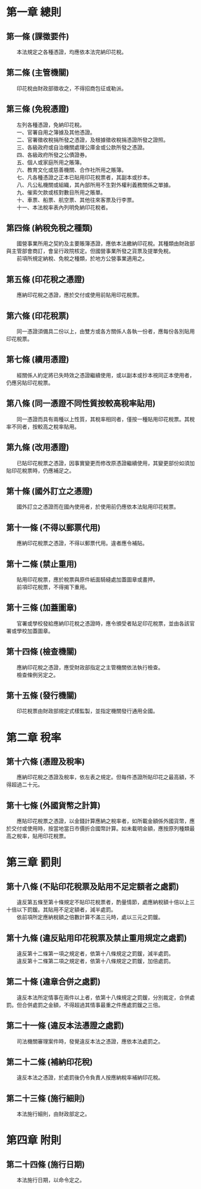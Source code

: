 第一章  總則
============
第一條 (課徵要件)
-----------------
　　本法規定之各種憑證，均應依本法完納印花稅。  


第二條 (主管機關)
-----------------
　　印花稅由財政部徵收之，不得招商包征或勒派。  


第三條 (免稅憑證)
-----------------
　　左列各種憑證，免納印花稅。  
　　一、官署自用之簿據及其他憑證。  
　　二、官署徵收稅捐所發之憑證，及根據徵收稅捐憑證所發之證照。  
　　三、各級政府或自治機關處理公庫金或公款所發之憑證。  
　　四、各級政府所發之公債證券。  
　　五、個人或家庭所用之賬簿。  
　　六、教育文化或慈善機關、合作社所用之賬簿。  
　　七、凡各種憑證之正本已貼用印花稅票者，其副本或抄本。  
　　八、凡公私機關或組織，其內部所用不生對外權利義務關係之單據。  
　　九、催索欠款或核對數目所用之賬單。  
　　十、車票、船票、航空票、其他往來客票及行李票。  
　　十一、本法稅率表內列明免納印花稅者。  


第四條 (納稅免稅之種類)
-----------------------
　　國營事業所用之契約及主要賬簿憑證，應依本法繳納印花稅。其種類由財政部與主管部會商訂，會呈行政院核定。但國營事業所發之貨票及提單免稅。  
　　前項所規定納稅、免稅之種類，於地方公營事業適用之。  


第五條 (印花稅之憑證)
---------------------
　　應納印花稅之憑證，應於交付或使用前貼用印花稅票。  


第六條 (印花稅票)
-----------------
　　同一憑證須備具二份以上，由雙方或各方關係人各執一份者，應每份各別貼用印花稅票。  


第七條 (續用憑證)
-----------------
　　經關係人約定將已失時效之憑證繼續使用，或以副本或抄本視同正本使用者，仍應另貼印花稅票。  


第八條 (同一憑證不同性質按較高稅率貼用)
---------------------------------------
　　同一憑證而具有兩種以上性質，其稅率相同者，僅按一種貼用印花稅票。其稅率不同者，按較高之稅率貼用。  


第九條 (改用憑證)
-----------------
　　已貼印花稅票之憑證，因事實變更而修改原憑證繼續使用，其變更部份如須加貼印花稅票時，仍應補足之。  


第十條 (國外訂立之憑證)
-----------------------
　　國外訂立之憑證而在國內使用者，於使用前仍應依本法貼用印花稅票。  


第十一條 (不得以郵票代用)
-------------------------
　　應納印花稅票之憑證，不得以郵票代用。違者應令補貼。  


第十二條 (禁止重用)
-------------------
　　貼用印花稅票，應於稅票與原件紙面騎縫處加蓋圖章或畫押。  
　　前項印花稅票，不得揭下重用。  


第十三條 (加蓋圖章)
-------------------
　　官署或學校發給應納印花稅之憑證時，應令頒受者貼足印花稅票，並由各該官署或學校加蓋圖章。  


第十四條 (檢查機關)
-------------------
　　應納印花稅之憑證，應受財政部指定之主管機關依法執行檢查。  
　　檢查條例另定之。  


第十五條 (發行機關)
-------------------
　　印花稅票由財政部規定式樣監製，並指定機關發行通用全國。  


第二章  稅率
============
第十六條 (憑證及稅率)
---------------------
　　應納印花稅之憑證及稅率，依左表之規定。但每件憑證所貼印花之最高額，不得超過二十元。  


第十七條 (外國貨幣之計算)
-------------------------
　　應貼印花稅票之憑證，以金錢計算應納之稅率者，如所載金額係外國貨幣，應於交付或使用時，按當地當日市價折合國幣計算。如未載明金額，應按原列種類最高之稅率，貼用印花稅票。  


第三章  罰則
============
第十八條 (不貼印花稅票及貼用不足定額者之處罰)
---------------------------------------------
　　違反第五條至第十條規定不貼印花稅票者，酌量情節，處應納稅額十倍以上三十倍以下罰鍰。其貼用不足定額者，減半處罰。  
　　依前項所定應納稅額之倍數計算不滿三元時，處以三元之罰鍰。  


第十九條 (違反貼用印花稅票及禁止重用規定之處罰)
-----------------------------------------------
　　違反第十二條第一項之規定者，依第十八條規定之罰鍰，減半處罰。  
　　違反第十二條第二項之規定者，依第十八條規定之罰鍰，加倍處罰。  


第二十條 (違章合併之處罰)
-------------------------
　　違反本法所定情事在兩件以上者，依第十八條規定之罰鍰，分別裁定，合併處罰。但合併處罰之金額，不得超過其情事最重之件應處罰鍰之三倍。  


第二十一條 (違反本法憑證之處罰)
-------------------------------
　　司法機關審理案件時，發覺違反本法之憑證，應依本法處罰之。  


第二十二條 (補納印花稅)
-----------------------
　　違反本法之憑證，於處罰後仍令負責人按應納稅率補納印花稅。  


第二十三條 (施行細則)
---------------------
　　本法施行細則，由財政部定之。  


第四章  附則
============
第二十四條 (施行日期)
---------------------
　　本法施行日期，以命令定之。